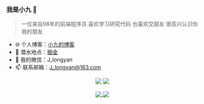 
###  我是小九 🚀

> 一位来自98年的前端程序员 喜欢学习研究代码 也喜欢交朋友 很高兴认识你 我的朋友

- 🌐 个人博客：[小九的博客](https://jiangly.com/)
- 🏡 潜水地点：[掘金](https://juejin.cn/user/3861140568811576/posts)
- 💬 我的微信：J_longyan
- 📫 联系邮箱：J_longyan@163.com

<p align = "center">
  <img src = "https://github-readme-stats.vercel.app/api?username=longyanjiang&count_private=true&show_icons=true&theme=tokyonight&line_height=40">
  <img src = "https://github-readme-stats.vercel.app/api/top-langs/?username=longyanjiang&theme=tokyonight">
</p>

<p align = "center">
<a href="https://github.com/longyanjiang/Nine-chat-frontend">
  <img align="center" src="https://github-readme-stats.vercel.app/api/pin/?username=longyanjiang&repo=Nine-chat-frontend&theme=tokyonight" />
</a>
<a href="https://github.com/longyanjiang/Nine-chat-backend">
  <img align="center" src="https://github-readme-stats.vercel.app/api/pin/?username=longyanjiang&repo=Nine-chat-backend&theme=tokyonight" />
</a>
</p>

